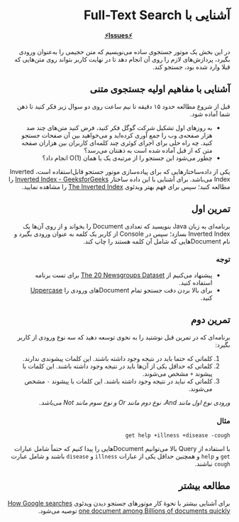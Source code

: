 <div dir="rtl" align='right'>

#  آشنایی با Full-Text Search

<div align='center'>

**[⚡Issues⚡](./issue-template.md)**

</div>

در این بخش یک موتور جستجوی ساده می‌نویسیم که متن حجیمی را به‌عنوان ورودی بگیرد، پردازش‌های لازم را روی آن انجام دهد تا در نهایت کاربر بتواند روی متن‌هایی که قبلا وارد شده بود، جستجو کند.


## آشنایی با مفاهیم اولیه جستجوی متنی

قبل از شروع مطالعه حدود ۱۵ دقیقه تا نیم ساعت روی دو سوال زیر فکر کنید تا ذهن شما آماده شود.

- به روز‌های اول تشکیل شرکت گوگل فکر کنید، فرض کنید متن‌های چند صد هزار صفحه‌ی وب را جمع آوری کرده‌اید و می‌خواهید بین آن صفحات جستجو کنید. چه راه حلی برای اجرای کوئری چند کلمه‌ای کاربران بین هزاران صفحه متن که از قبل آماده شده است به ذهنتان می‌رسد؟
- چطور می‌شود این جستجو را از مرتبه‌ی یک یا همان  (O(1 انجام داد؟ 

یکی از داده‌ساختارهایی که برای پیاده‌سازی موتور جستجو قابل‌استفاده است، Inverted Index می‌باشد. برای آشنایی با این داده ساختار [Inverted Index - GeeksforGeeks](https://www.geeksforgeeks.org/inverted-index/) را مطالعه کنید؛ سپس برای فهم بهتر 
ویدئوی [The Inverted Index](https://www.youtube.com/watch?v=bnP6TsqyF30) را مشاهده نمایید.

## تمرین اول

برنامه‌ای به زبان Java بنویسید که تعدادی Document را بخواند و از روی آن‌ها یک  Inverted Index بسازد؛
سپس در Console از کاربر یک کلمه به عنوان ورودی بگیرد و نام Documentهایی که شامل آن کلمه هستند را چاپ کند.

### توجه
- پیشنهاد می‌کنیم از  [The 20 Newsgroups Dataset](./The20Newsgroups.zip) برای تست برنامه استفاده کنید.
- برای بالا بردن دقت جستجو تمام Documentهای ورودی را [Uppercase](https://docs.microsoft.com/en-us/dotnet/fundamentals/code-analysis/quality-rules/ca1308#rule-description) کنید.

## تمرین دوم

برنامه‌ای که در تمرین قبل نوشتید را به نحوی توسعه دهید که سه نوع ورودی از کاربر بگیرد:
   1. کلماتی که حتما باید در نتیجه وجود داشته باشند. این کلمات پیشوندی ندارند.
   1. کلماتی که حداقل یکی از آن‌ها باید در نتیجه وجود داشته باشند. این کلمات با پیشوند `+` مشخص می‌شوند.
   1. کلماتی که نباید در نتیجه وجود داشته باشند. این کلمات با پیشوند `-` مشخص می‌شوند.

*ورودی نوع اول مانند And، نوع دوم مانند Or و نوع سوم مانند Not می‌باشد.*
  
### مثال
` get help +illness +disease -cough `

با استفاده از Query بالا می‌توانیم Documentهایی را پیدا کنیم که حتماً شامل عبارات `get` و `help` و همچنین حداقل یکی از عبارات `illness` و `disease` باشند و شامل عبارت `cough` نباشند.

## مطالعه بیشتر

 برای آشنایی بیشتر با نحوۀ کار موتور‌های جستجو دیدن ویدئوی [How Google searches one document among Billions of documents quickly](https://www.youtube.com/watch?v=CeGtqouT8eA) توصیه می‌شود.
</div>
